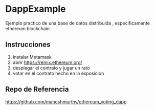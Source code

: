 # DappExample

Ejemplo practico de una base de datos distribuida , especificamente ethereum blockchain

## Instrucciones 

1. instalar Metamask 
2. abrir https://remix.ethereum.org/
3. desplegar el contrato y jugar un rato
4. votar en el contrato hecho en la exposicion 

## Repo de Referencia 

https://github.com/maheshmurthy/ethereum_voting_dapp
